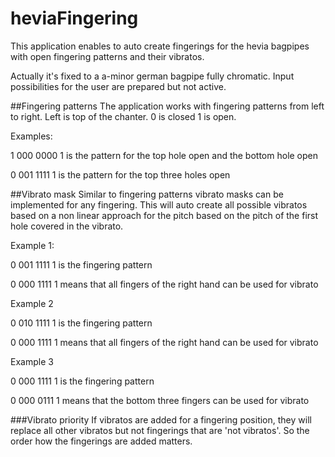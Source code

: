 # heviaFingering
This application enables to auto create fingerings for the hevia bagpipes with open fingering patterns and their vibratos.

Actually it's fixed to a a-minor german bagpipe fully chromatic. Input possibilities for the user are prepared but not active.

##Fingering patterns
The application works with fingering patterns from left to right. Left is top of the chanter. 0 is closed 1 is open.

Examples: 

1 000 0000 1 is the pattern for the top hole open and the bottom hole open

0 001 1111 1 is the pattern for the top three holes open

##Vibrato mask
Similar to fingering patterns vibrato masks can be implemented for any fingering. This will auto create all possible vibratos based on a non linear approach for the pitch based on the pitch of the first hole covered in the vibrato.

Example 1:

0 001 1111 1 is the fingering pattern

0 000 1111 1 means that all fingers of the right hand can be used for vibrato

Example 2

0 010 1111 1 is the fingering pattern

0 000 1111 1 means that all fingers of the right hand can be used for vibrato

Example 3

0 000 1111 1 is the fingering pattern

0 000 0111 1 means that the bottom three fingers can be used for vibrato

###Vibrato priority
If vibratos are added for a fingering position, they will replace all other vibratos but not fingerings that are 'not vibratos'. So the order how the fingerings are added matters.